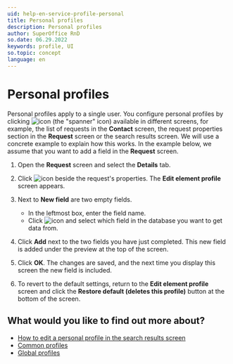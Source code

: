```yaml
---
uid: help-en-service-profile-personal
title: Personal profiles
description: Personal profiles
author: SuperOffice RnD
so.date: 06.29.2022
keywords: profile, UI
so.topic: concept
language: en
---
```


# Personal profiles

Personal profiles apply to a single user. You configure personal profiles by clicking ![icon][img1] (the "spanner" icon) available in different screens, for example, the list of requests in the **Contact** screen, the request properties section in the **Request** screen or the search results screen. We will use a concrete example to explain how this works. In the example below, we assume that you want to add a field in the **Request** screen.

1. Open the **Request** screen and select the **Details** tab.

2. Click ![icon][img1] beside the request's properties. The **Edit element profile** screen appears.

3. Next to **New field** are two empty fields.
    * In the leftmost box, enter the field name.
    * Click ![icon][img2] and select which field in the database you want to get data from.

4. Click **Add** next to the two fields you have just completed. This new field is added under the preview at the top of the screen.

5. Click **OK**. The changes are saved, and the next time you display this screen the new field is included.

6. To revert to the default settings, return to the **Edit element profile** screen and click the **Restore default (deletes this profile)** button at the bottom of the screen.

## What would you like to find out more about?

* [How to edit a personal profile in the search results screen][2]
* [Common profiles][3]
* [Global profiles][4]

<!-- Referenced links -->
[2]: ../../../../search-options/learn/in-service/customize-presentation.md
[3]: common.md
[4]: global.md

<!-- Referenced images -->
[img1]: ../../../../../../common/icons/settingstools.png
[img2]: ../../../../../../common/icons/dropdown-arrow.png
